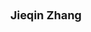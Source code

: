 ---
layout: page
title: <font size = 4> Jieqin Zhang </font>
description: Fall 2022 - 
img: assets/img/members/jieqin.jpg
importance: 3
category: Master Students
---